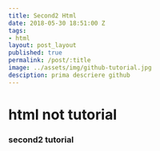 ```yaml
---
title: Second2 Html
date: 2018-05-30 18:51:00 Z
tags:
- html
layout: post_layout
published: true
permalink: /post/:title
image: ../assets/img/github-tutorial.jpg
desciption: prima descriere github
---
```


# html not tutorial
### second2 tutorial
